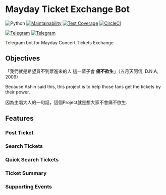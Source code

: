 # Mayday Ticket Exchange Bot

![Python](https://img.shields.io/badge/python-3.7-blue.svg) [![Maintainability](https://api.codeclimate.com/v1/badges/17849db477565c2313f4/maintainability)](https://codeclimate.com/github/Cooomma/mayday-ticketing-bot/maintainability) [![Test Coverage](https://api.codeclimate.com/v1/badges/17849db477565c2313f4/test_coverage)](https://codeclimate.com/github/Cooomma/mayday-ticketing-bot/test_coverage) [![CircleCI](https://circleci.com/gh/Cooomma/mayday-ticketing-bot/tree/master.svg?style=svg)](https://circleci.com/gh/Cooomma/mayday-ticketing-bot/tree/master) 

[![Telegram](https://img.shields.io/badge/telegram-%40hk__mayday__bot-blue.svg)](https://t.me/hk_mayday_bot)
[![Telegram](https://img.shields.io/badge/telegram-%40hkmayday__tickets-blue.svg)](https://t.me/hkmayday_tickets)

Telegram bot for Mayday Concert Tickets Exchange

## Objectives

「我們就是希望買不到票進來的人 這一輩子會 **痛不欲生**」（五月天阿信, D.N.A, 2009) 

Because Ashin said this, this project is to help those fans get the tickets by their power.

因為主唱大人的一句話，這個Project就是想大家不會痛不欲生.

## Features

### Post Ticket

### Search Tickets

### Quick Search Tickets

### Ticket Summary

### Supporting Events
